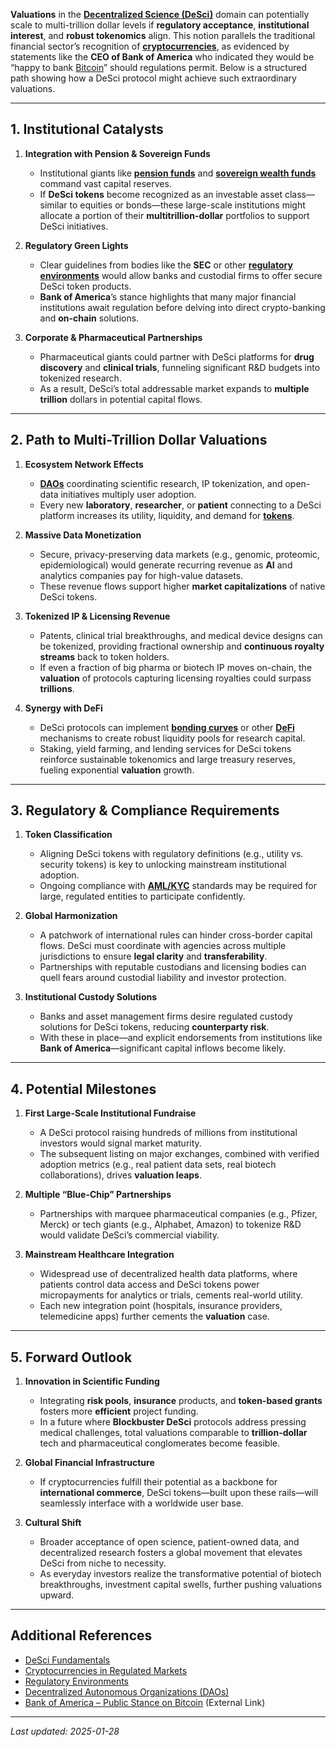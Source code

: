 **Valuations** in the **[Decentralized Science (DeSci)](/literary_products/joes_notes/DESCI.md)** domain can potentially scale to multi-trillion dollar levels if **regulatory acceptance**, **institutional interest**, and **robust tokenomics** align. This notion parallels the traditional financial sector’s recognition of **[cryptocurrencies](/literary_products/joes_notes/CRYPTOCURRENCIES.md)**, as evidenced by statements like the **CEO of Bank of America** who indicated they would be “happy to bank [Bitcoin](https://en.wikipedia.org/wiki/Bitcoin)” should regulations permit. Below is a structured path showing how a DeSci protocol might achieve such extraordinary valuations.

---

## 1. Institutional Catalysts

1. **Integration with Pension & Sovereign Funds**  
   - Institutional giants like **[pension funds](/literary_products/joes_notes/PENSION_FUNDS.md)** and **[sovereign wealth funds](/literary_products/joes_notes/SOVEREIGN_WEALTH_FUNDS.md)** command vast capital reserves.  
   - If **DeSci tokens** become recognized as an investable asset class—similar to equities or bonds—these large-scale institutions might allocate a portion of their **multitrillion-dollar** portfolios to support DeSci initiatives.

2. **Regulatory Green Lights**  
   - Clear guidelines from bodies like the **SEC** or other **[regulatory environments](/literary_products/joes_notes/REGULATORY_ENVIRONMENTS.md)** would allow banks and custodial firms to offer secure DeSci token products.  
   - **Bank of America**’s stance highlights that many major financial institutions await regulation before delving into direct crypto-banking and **on-chain** solutions.

3. **Corporate & Pharmaceutical Partnerships**  
   - Pharmaceutical giants could partner with DeSci platforms for **drug discovery** and **clinical trials**, funneling significant R&D budgets into tokenized research.  
   - As a result, DeSci’s total addressable market expands to **multiple trillion** dollars in potential capital flows.

---

## 2. Path to Multi-Trillion Dollar Valuations

1. **Ecosystem Network Effects**  
   - **[DAOs](/literary_products/joes_notes/DAOS.md)** coordinating scientific research, IP tokenization, and open-data initiatives multiply user adoption.  
   - Every new **laboratory**, **researcher**, or **patient** connecting to a DeSci platform increases its utility, liquidity, and demand for **[tokens](/literary_products/joes_notes/TOKENS.md)**.

2. **Massive Data Monetization**  
   - Secure, privacy-preserving data markets (e.g., genomic, proteomic, epidemiological) would generate recurring revenue as **AI** and analytics companies pay for high-value datasets.  
   - These revenue flows support higher **market capitalizations** of native DeSci tokens.

3. **Tokenized IP & Licensing Revenue**  
   - Patents, clinical trial breakthroughs, and medical device designs can be tokenized, providing fractional ownership and **continuous royalty streams** back to token holders.  
   - If even a fraction of big pharma or biotech IP moves on-chain, the **valuation** of protocols capturing licensing royalties could surpass **trillions**.

4. **Synergy with DeFi**  
   - DeSci protocols can implement **[bonding curves](/literary_products/joes_notes/VALUATIONS.md)** or other **[DeFi](/literary_products/joes_notes/DEFI.md)** mechanisms to create robust liquidity pools for research capital.  
   - Staking, yield farming, and lending services for DeSci tokens reinforce sustainable tokenomics and large treasury reserves, fueling exponential **valuation** growth.

---

## 3. Regulatory & Compliance Requirements

1. **Token Classification**  
   - Aligning DeSci tokens with regulatory definitions (e.g., utility vs. security tokens) is key to unlocking mainstream institutional adoption.  
   - Ongoing compliance with **[AML/KYC](/literary_products/joes_notes/REGULATORY_ENVIRONMENTS.md)** standards may be required for large, regulated entities to participate confidently.

2. **Global Harmonization**  
   - A patchwork of international rules can hinder cross-border capital flows. DeSci must coordinate with agencies across multiple jurisdictions to ensure **legal clarity** and **transferability**.  
   - Partnerships with reputable custodians and licensing bodies can quell fears around custodial liability and investor protection.

3. **Institutional Custody Solutions**  
   - Banks and asset management firms desire regulated custody solutions for DeSci tokens, reducing **counterparty risk**.  
   - With these in place—and explicit endorsements from institutions like **Bank of America**—significant capital inflows become likely.

---

## 4. Potential Milestones

1. **First Large-Scale Institutional Fundraise**  
   - A DeSci protocol raising hundreds of millions from institutional investors would signal market maturity.  
   - The subsequent listing on major exchanges, combined with verified adoption metrics (e.g., real patient data sets, real biotech collaborations), drives **valuation leaps**.

2. **Multiple “Blue-Chip” Partnerships**  
   - Partnerships with marquee pharmaceutical companies (e.g., Pfizer, Merck) or tech giants (e.g., Alphabet, Amazon) to tokenize R&D would validate DeSci’s commercial viability.

3. **Mainstream Healthcare Integration**  
   - Widespread use of decentralized health data platforms, where patients control data access and DeSci tokens power micropayments for analytics or trials, cements real-world utility.  
   - Each new integration point (hospitals, insurance providers, telemedicine apps) further cements the **valuation** case.

---

## 5. Forward Outlook

1. **Innovation in Scientific Funding**  
   - Integrating **risk pools**, **insurance** products, and **token-based grants** fosters more **efficient** project funding.  
   - In a future where **Blockbuster DeSci** protocols address pressing medical challenges, total valuations comparable to **trillion-dollar** tech and pharmaceutical conglomerates become feasible.

2. **Global Financial Infrastructure**  
   - If cryptocurrencies fulfill their potential as a backbone for **international commerce**, DeSci tokens—built upon these rails—will seamlessly interface with a worldwide user base.

3. **Cultural Shift**  
   - Broader acceptance of open science, patient-owned data, and decentralized research fosters a global movement that elevates DeSci from niche to necessity.  
   - As everyday investors realize the transformative potential of biotech breakthroughs, investment capital swells, further pushing valuations upward.

---

## Additional References

- [DeSci Fundamentals](/literary_products/joes_notes/DESCI.md)  
- [Cryptocurrencies in Regulated Markets](/literary_products/joes_notes/CRYPTOCURRENCIES.md)  
- [Regulatory Environments](/literary_products/joes_notes/REGULATORY_ENVIRONMENTS.md)  
- [Decentralized Autonomous Organizations (DAOs)](/literary_products/joes_notes/DAOS.md)  
- [Bank of America – Public Stance on Bitcoin](https://www.cnbc.com/search/?query=bank%20of%20america%20bitcoin) (External Link)

---

_Last updated: 2025-01-28_

